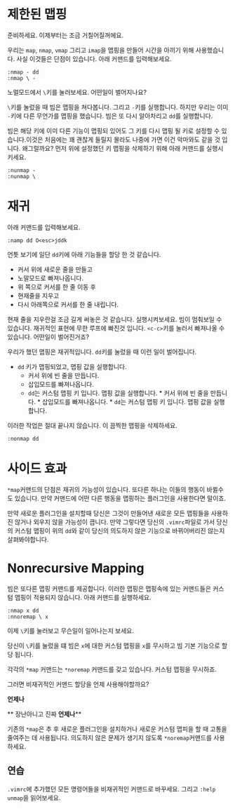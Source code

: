 # 제한된 맵핑

준비하세요. 이제부터는 조금 거칠어질꺼에요.

우리는 `map`, `nmap`, `vmap` 그리고 `imap`을 맵핑을 만들어 시간을 아끼기 위해 사용했습니다. 사실 이것들은 단점이 있습니다. 아래 커맨드를 입력해보세요.

    :nmap - dd
    :nmap \ -

노멀모드에서 `\`키를 눌러보세요. 어떤일이 벌어지나요?

`\`키를 눌렀을 때 빔은 맵핑을 쳐다봅니다. 그리고 `-`키를 실행합니다. 하지만 우리는 이미 `-`키에 다른 무언가를 맵핑을 했습니다. 빔은 또 다시 알아차리고 `dd`를 실행합니다.

빔은 해당 키에 이미 다른 기능이 맵핑되 있어도 그 키를 다시 맵핑 될 키로 설정할 수 있습니다.이것은 처음에는 꽤 괜찮게 들릴지 몰라도 나중에 가면 이건 악마와도 같을 것 입니다. 왜그럴까요? 먼저 위에 설정했던 키 맵핑을 삭제하기 위해 아래 커맨드를 실행시키세요.

    :nunmap -
    :nunmap \

# 재귀

아래 커맨드를 입력해보세요.

    :namp dd O<esc>jddk

언틋 보기에 일단 `dd`키에 아래 기능들을 할당 한 것 같습니다.

  * 커서 위에 새로운 줄을 만들고
  * 노말모드로 빠져나옵니다.
  * 위 쪽으로 커서를 한 줄 이동 후
  * 현재줄을 지우고 
  * 다시 아래쪽으로 커서를 한 줄 내립니다.

현재 줄을 지우란걸 조금 길게 써놓은 것 같습니다. 실행시켜보세요.
빔이 멈춰보일 수 있습니다. 재귀적인 표현에 무한 루프에 빠진것 입니다. `<c-c>`키를 눌러서 빠져나올 수 있습니다. 어떤일이 벌어진거죠?

우리가 했던 맵핑은 재귀적입니다. `dd`키를 눌렀을 때 이런 일이 벌어집니다.

* `dd` 키가 맵핑되었고, 맵핑 값을 실행합니다.
    * 커서 위에 빈 줄을 만듭니다.
    * 삽입모드를 빠져나옵니다.
    * `dd`는 커스텀 맵핑 키 입니다. 맵핑 값을 실행합니다.
            * 커서 위에 빈 줄을 만듭니다.
            * 삽입모드를 빠져나옵니다.
            * `dd`는 커스텀 맵핑 키 입니다. 맵핑 값을 실행합니다.

이러한 작업은 절대 끝나지 않습니다. 이 끔찍한 맵핑을 삭제하세요.

    :nonmap dd

# 사이드 효과

`*map`커맨드의 단점은 재귀의 가능성이 있습니다. 또다른 하나는 이들의 행동이 바뀔수도 있습니다. 만약 커맨드에 어떤 다른 행동을 맵핑하는 플러그인을 사용한다면 말이죠.

만약 새로운 플러그인을 설치할때 당신은 그것이 만들어낸 새로운 모든 맵핑들을 사용하진 않거나 외우지 않을 가능성이 큽니다. 만약 그렇다면 당신의 `.vimrc`파일로 가서 당신의 커스텀 맵핑이 위의 `dd`와 같이 당신의 의도하지 않은 기능으로 바뀌어버리진 않는지 살펴봐야합니다.

# Nonrecursive Mapping

빔은 또다른 맵핑 커맨드를 제공합니다. 이러한 맵핑은 맵핑속에 있는 커맨드들은 커스텀 맵핑이 적용되지 않습니다. 아래 커맨드를 실행하세요.

    :nmap x dd
    :nnoremap \ x

이제 `\`키를 눌러보고 무슨일이 일어나는지 보세요.

당신이 `\`키를 눌렀을 떄 빔은 `x`에 대한 커스텀 맵핑을 `x`를 무시하고 빔 기본 기능으로 할당 됩니다. 

각각의 `*map` 커맨드는 `*noremap` 커맨드를 갖고 있습니다. 커스텀 맵핑을 무시하죠.

그러면 비재귀적인 커맨드 할당을 언제 사용해야할까요?

**언제나**

** 장난아니고 진짜 __언제나__**

기존의 `*map`은 추 후 새로운 플러그인을 설치하거나 새로운 커스텀 맵피을 할 때 고통을 줄여주는 데 사용됩니다. 의도하지 않은 문제가 생기지 않도록 `*noremap`커맨드를 사용하세요.

## 연습

`.vimrc`에 추가했던 모든 명령어들을 비재귀적인 커맨드로 바꾸세요.
그리고 `:help unmap`을 읽어보세요.
